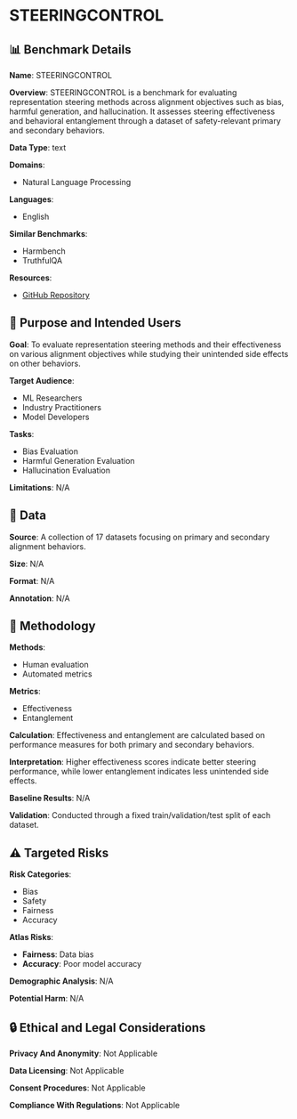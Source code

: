 # STEERINGCONTROL

## 📊 Benchmark Details

**Name**: STEERINGCONTROL

**Overview**: STEERINGCONTROL is a benchmark for evaluating representation steering methods across alignment objectives such as bias, harmful generation, and hallucination. It assesses steering effectiveness and behavioral entanglement through a dataset of safety-relevant primary and secondary behaviors.

**Data Type**: text

**Domains**:
- Natural Language Processing

**Languages**:
- English

**Similar Benchmarks**:
- Harmbench
- TruthfulQA

**Resources**:
- [GitHub Repository](https://github.com/wang-research-lab/SteeringControl.git)

## 🎯 Purpose and Intended Users

**Goal**: To evaluate representation steering methods and their effectiveness on various alignment objectives while studying their unintended side effects on other behaviors.

**Target Audience**:
- ML Researchers
- Industry Practitioners
- Model Developers

**Tasks**:
- Bias Evaluation
- Harmful Generation Evaluation
- Hallucination Evaluation

**Limitations**: N/A

## 💾 Data

**Source**: A collection of 17 datasets focusing on primary and secondary alignment behaviors.

**Size**: N/A

**Format**: N/A

**Annotation**: N/A

## 🔬 Methodology

**Methods**:
- Human evaluation
- Automated metrics

**Metrics**:
- Effectiveness
- Entanglement

**Calculation**: Effectiveness and entanglement are calculated based on performance measures for both primary and secondary behaviors.

**Interpretation**: Higher effectiveness scores indicate better steering performance, while lower entanglement indicates less unintended side effects.

**Baseline Results**: N/A

**Validation**: Conducted through a fixed train/validation/test split of each dataset.

## ⚠️ Targeted Risks

**Risk Categories**:
- Bias
- Safety
- Fairness
- Accuracy

**Atlas Risks**:
- **Fairness**: Data bias
- **Accuracy**: Poor model accuracy

**Demographic Analysis**: N/A

**Potential Harm**: N/A

## 🔒 Ethical and Legal Considerations

**Privacy And Anonymity**: Not Applicable

**Data Licensing**: Not Applicable

**Consent Procedures**: Not Applicable

**Compliance With Regulations**: Not Applicable
